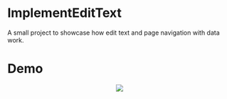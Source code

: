 # ImplementEditText
  A small project to showcase how edit text and page navigation with data work.


# Demo
<div align="center">
  <img src="Demo/demo.gif" />
 </div>
